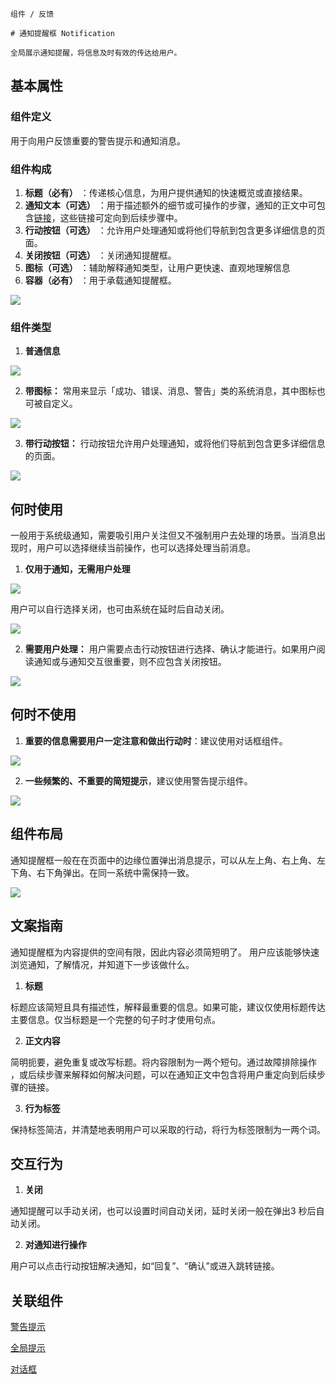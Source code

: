 `````
组件 / 反馈

# 通知提醒框 Notification

全局展示通知提醒，将信息及时有效的传达给用户。
`````

## 基本属性

### 组件定义

用于向用户反馈重要的警告提示和通知消息。

### 组件构成

1. **标题（必有）** ：传递核心信息，为用户提供通知的快速概览或直接结果。
2. **通知文本（可选）** ：用于描述额外的细节或可操作的步骤，通知的正文中可包含[链接](/docs/spec/Link)，这些链接可定向到后续步骤中。
3. **行动按钮（可选）** ：允许用户处理通知或将他们导航到包含更多详细信息的页面。
4. **关闭按钮（可选）** ：关闭通知提醒框。
5. **图标（可选）** ：辅助解释通知类型，让用户更快速、直观地理解信息
6. **容器（必有）** ：用于承载通知提醒框。

![](https://s3.meetsocial.cn/mdesign/assets/img/notification/01%20%E7%BB%84%E4%BB%B6%E6%9E%84%E6%88%90.png)

### 组件类型

1. **普通信息**

![](https://p1-arco.byteimg.com/tos-cn-i-uwbnlip3yd/864dd751201247f4a0cf2aac99b14b1b~tplv-uwbnlip3yd-image.image)

2. **带图标：** 常用来显示「成功、错误、消息、警告」类的系统消息，其中图标也可被自定义。

![](https://p1-arco.byteimg.com/tos-cn-i-uwbnlip3yd/0a7e733cdba848be847f245b6e4e7efc~tplv-uwbnlip3yd-image.image)

3. **带行动按钮：** 行动按钮允许用户处理通知，或将他们导航到包含更多详细信息的页面。

![](https://s3.meetsocial.cn/mdesign/assets/img/notification/02%20%E5%B8%A6%E8%A1%8C%E5%8A%A8%E6%8C%89%E9%92%AE.png)

## 何时使用

一般用于系统级通知，需要吸引用户关注但又不强制用户去处理的场景。当消息出现时，用户可以选择继续当前操作，也可以选择处理当前消息。

1. **仅用于通知，无需用户处理**

![](https://p1-arco.byteimg.com/tos-cn-i-uwbnlip3yd/5ed26e25034e4a5da203357468631209~tplv-uwbnlip3yd-image.image)

用户可以自行选择关闭，也可由系统在延时后自动关闭。

![](https://p1-arco.byteimg.com/tos-cn-i-uwbnlip3yd/b14cee629c1b495989314b2603cf9138~tplv-uwbnlip3yd-image.image)

2. **需要用户处理：** 用户需要点击行动按钮进行选择、确认才能进行。如果用户阅读通知或与通知交互很重要，则不应包含关闭按钮。

![](https://s3.meetsocial.cn/mdesign/assets/img/notification/03%20%E9%9C%80%E8%A6%81%E7%94%A8%E6%88%B7%E5%A4%84%E7%90%86.png)

## 何时不使用

1. **重要的信息需要用户一定注意和做出行动时**：建议使用对话框组件。

![](https://s3.meetsocial.cn/mdesign/assets/img/notification/04%20%E4%BD%95%E6%97%B6%E4%B8%8D%E4%BD%BF%E7%94%A8.png)

2. **一些频繁的、不重要的简短提示**，建议使用警告提示组件。

![](https://p1-arco.byteimg.com/tos-cn-i-uwbnlip3yd/622ace98d184450a8c0ceac1ab5af4eb~tplv-uwbnlip3yd-image.image)

## 组件布局

通知提醒框一般在在页面中的边缘位置弹出消息提示，可以从左上角、右上角、左下角、右下角弹出。在同一系统中需保持一致。

![](https://p1-arco.byteimg.com/tos-cn-i-uwbnlip3yd/3a7c202e32dc4265a85bc15e8b24753c~tplv-uwbnlip3yd-image.image)

## 文案指南

通知提醒框为内容提供的空间有限，因此内容必须简短明了。 用户应该能够快速浏览通知，了解情况，并知道下一步该做什么。

1. **标题**

标题应该简短且具有描述性，解释最重要的信息。如果可能，建议仅使用标题传达主要信息。仅当标题是一个完整的句子时才使用句点。

2. **正文内容**

简明扼要，避免重复或改写标题。将内容限制为一两个短句。通过故障排除操作 ，或后续步骤来解释如何解决问题，可以在通知正文中包含将用户重定向到后续步骤的链接。

3. **行为标签**

保持标签简洁，并清楚地表明用户可以采取的行动，将行为标签限制为一两个词。

## 交互行为

1. **关闭**

通知提醒可以手动关闭，也可以设置时间自动关闭，延时关闭一般在弹出3 秒后自动关闭。

2. **对通知进行操作**

用户可以点击行动按钮解决通知，如“回复”、“确认”或进入跳转链接。

## 关联组件

[警告提示](/react/components/alert)

[全局提示](/react/components/message)

[对话框](/react/components/modal)
